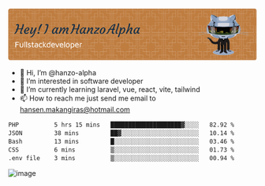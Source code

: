 ![Header](./github-header-image.png)

- 👋 Hi, I’m @hanzo-alpha
- 👀 I’m interested in software developer
- 🌱 I’m currently learning laravel, vue, react, vite, tailwind
- 📫 How to reach me just send me email to hansen.makangiras@hotmail.com 

<!---
hanzo-alpha/hanzo-alpha is a ✨ special ✨ repository because its `README.md` (this file) appears on your GitHub profile.
You can click the Preview link to take a look at your changes.
--->

<!--START_SECTION:waka-->

```txt
PHP          5 hrs 15 mins   ████████████████████▓░░░░   82.92 %
JSON         38 mins         ██▓░░░░░░░░░░░░░░░░░░░░░░   10.14 %
Bash         13 mins         █░░░░░░░░░░░░░░░░░░░░░░░░   03.46 %
CSS          6 mins          ▒░░░░░░░░░░░░░░░░░░░░░░░░   01.73 %
.env file    3 mins          ▒░░░░░░░░░░░░░░░░░░░░░░░░   00.94 %
```

<!--END_SECTION:waka-->

![image](https://github.com/hanzo-alpha/hanzo-alpha/assets/111342797/c4bd2977-6123-4017-8652-6e166259b484)

